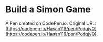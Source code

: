 # Build a Simon Game

A Pen created on CodePen.io. Original URL: [https://codepen.io/Hasan116/pen/PodqjyQ](https://codepen.io/Hasan116/pen/PodqjyQ).

